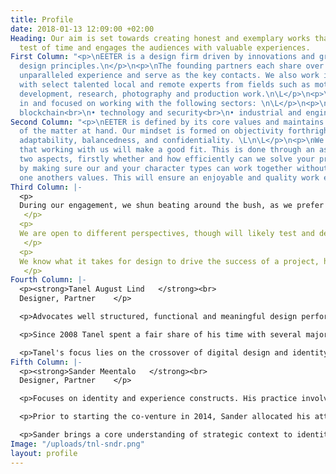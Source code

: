 ```yaml
---
title: Profile
date: 2018-01-13 12:09:00 +02:00
Heading: Our aim is set towards creating honest and exemplary works that stands the
  test of time and engages the audiences with valuable experiences.
First Column: "<p>\nEETER is a design firm driven by innovations and grounded by timeless
  design principles.\n</p>\n<p>\nThe founding partners each share over a decade of
  unparalleled experience and serve as the key contacts. We also work in close partnership
  with select talented local and remote experts from fields such as motion design,
  development, research, photography and production work.\n\L</p>\n<p>\nWe are well-versed
  in and focused on working with the following sectors: \n\L</p>\n<p>\n• finance and
  blockchain<br>\n• technology and security<br>\n• industrial and engineering<br>\n\L</p>"
Second Column: "<p>\nEETER is defined by its core values and maintains them regardless
  of the matter at hand. Our mindset is formed on objectivity forthrightness, honesty,
  adaptability, balancedness, and confidentiality. \L\n\L</p>\n<p>\nWe want to ensure
  that working with us will make a good fit. This is done through an assessment of
  two aspects, firstly whether and how efficiently can we solve your problems. Secondly,
  by making sure our and your character types can work together without compromising
  one anothers values. This will ensure an enjoyable and quality work experience.\n</p>"
Third Column: |-
  <p>
  During our engagement, we shun beating around the bush, as we prefer getting straight to the point. We root out heedless subjectivity and grow the practice of reasoned and fact-based decision making on all matters.
   </p>
  <p>
  We are open to different perspectives, though will likely test and debunk prescriptive advice rather than accepting it blindly.
   </p>
  <p>
  We know what it takes for design to drive the success of a project, hence we keep our approach to design lean and avoid engaging in inefficient practices or creating excess.
   </p>
Fourth Column: |-
  <p><strong>Tanel August Lind   </strong><br>
  Designer, Partner    </p>

  <p>Advocates well structured, functional and meaningful design performance.    </p>

  <p>Since 2008 Tanel spent a fair share of his time with several major design firms in Estonia, Finland, and Australia. Most of his past work involves around financial, industrial and tech sectors.    </p>

  <p>Tanel's focus lies on the crossover of digital design and identity. He provides direction on the operational matters of product development, with an aim to improve design disciplines functions and gap the bridge between development. </p>
Fifth Column: |-
  <p><strong>Sander Meentalo   </strong><br>
  Designer, Partner    </p>

  <p>Focuses on identity and experience constructs. His practice involves trinity of semiology, gestalt psychology and heuristics.    </p>

  <p>Prior to starting the co-venture in 2014, Sander allocated his attention to a leading design agency in Estonia. Aside a succesful freelance career, he has also co-founded and directed a quality music festival in the region.    </p>

  <p>Sander brings a core understanding of strategic context to identity design. He holds an indispensable combination of strong capacity for concepting, design principles and engineering know-how for digital outputs.</p>
Image: "/uploads/tnl-sndr.png"
layout: profile
---
```



